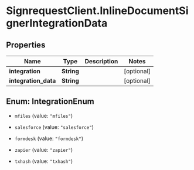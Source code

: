 # SignrequestClient.InlineDocumentSignerIntegrationData

## Properties
Name | Type | Description | Notes
------------ | ------------- | ------------- | -------------
**integration** | **String** |  | [optional] 
**integration_data** | **String** |  | [optional] 


<a name="IntegrationEnum"></a>
## Enum: IntegrationEnum


* `mfiles` (value: `"mfiles"`)

* `salesforce` (value: `"salesforce"`)

* `formdesk` (value: `"formdesk"`)

* `zapier` (value: `"zapier"`)

* `txhash` (value: `"txhash"`)




